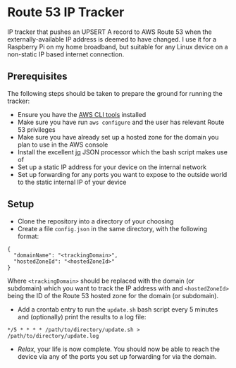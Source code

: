 # Route 53 IP Tracker

IP tracker that pushes an UPSERT A record to AWS Route 53 when the externally-available IP address 
is deemed to have changed. I use it for a Raspberry Pi on my home broadband, but suitable for any Linux 
device on a non-static IP based internet connection.

## Prerequisites

The following steps should be taken to prepare the ground for running the tracker:

- Ensure you have the [AWS CLI tools](http://docs.aws.amazon.com/cli/latest/userguide/installing.html) installed
- Make sure you have run `aws configure` and the user has relevant Route 53 privileges
- Make sure you have already set up a hosted zone for the domain you plan to use in the AWS console 
- Install the excellent [jq](https://stedolan.github.io/jq) JSON processor which the bash script makes use of
- Set up a static IP address for your device on the internal network
- Set up forwarding for any ports you want to expose to the outside world to the static internal IP of your device

## Setup

- Clone the repository into a directory of your choosing
- Create a file `config.json` in the same directory, with the following format:
```
{
  "domainName": "<trackingDomain>",
  "hostedZoneId": "<hostedZoneId>"
}
```

Where `<trackingDomain>` should be replaced with the domain (or subdomain) which you want to track the IP address with 
and `<hostedZoneId>` being the ID of the Route 53 hosted zone for the domain (or subdomain).

- Add a crontab entry to run the `update.sh` bash script every 5 minutes and (optionally) print the results to a log file:
```
*/5 * * * * /path/to/directory/update.sh > /path/to/directory/update.log
```

- *Relax*, your life is now complete. You should now be able to reach the device via any of the ports you set up forwarding for via the domain.
